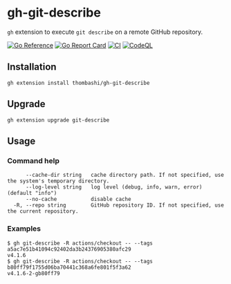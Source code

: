 # gh-git-describe

`gh` extension to execute `git describe` on a remote GitHub repository.

[![Go Reference](https://pkg.go.dev/badge/github.com/thombashi/gh-git-describe.svg)](https://pkg.go.dev/github.com/thombashi/gh-git-describe)
[![Go Report Card](https://goreportcard.com/badge/github.com/thombashi/gh-git-describe)](https://goreportcard.com/report/github.com/thombashi/gh-git-describe)
[![CI](https://github.com/thombashi/gh-git-describe/actions/workflows/ci.yaml/badge.svg)](https://github.com/thombashi/gh-git-describe/actions/workflows/ci.yaml)
[![CodeQL](https://github.com/thombashi/gh-git-describe/actions/workflows/github-code-scanning/codeql/badge.svg)](https://github.com/thombashi/gh-git-describe/actions/workflows/github-code-scanning/codeql)


## Installation

```console
gh extension install thombashi/gh-git-describe
```


## Upgrade

```console
gh extension upgrade git-describe
```


## Usage

### Command help

```
      --cache-dir string   cache directory path. If not specified, use the system's temporary directory.
      --log-level string   log level (debug, info, warn, error) (default "info")
      --no-cache           disable cache
  -R, --repo string        GitHub repository ID. If not specified, use the current repository.
```

### Examples

```console
$ gh git-describe -R actions/checkout -- --tags a5ac7e51b41094c92402da3b24376905380afc29
v4.1.6
$ gh git-describe -R actions/checkout -- --tags b80ff79f1755d06ba70441c368a6fe801f5f3a62
v4.1.6-2-gb80ff79
```
